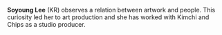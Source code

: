**Soyoung Lee** (KR) observes a relation between artwork and people. This curiosity led her to art production and she has worked with Kimchi and Chips as a studio producer.